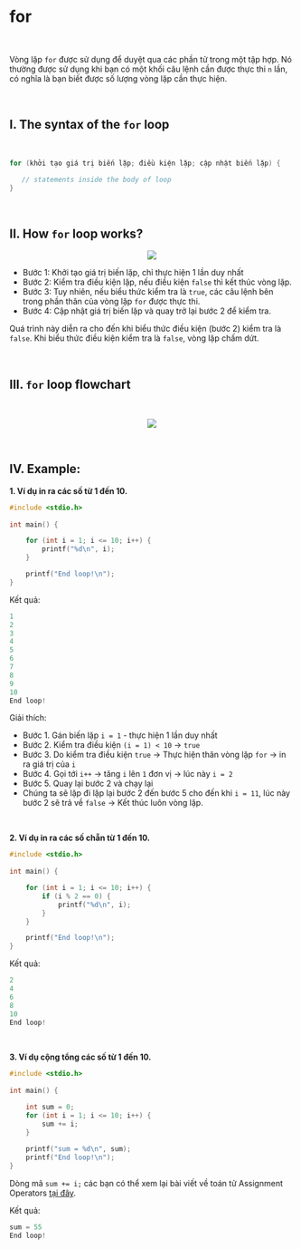 # for

<br />

Vòng lặp `for` được sử dụng để duyệt qua các phần tử trong một tập hợp. Nó thường được sử dụng khi bạn có một khối câu lệnh cần được thực thi `n` lần, có nghĩa là bạn biết được số lượng vòng lặp cần thực hiện.

<br />

## I. The syntax of the `for` loop

<br />

```c
for (khởi tạo giá trị biến lặp; điều kiện lặp; cập nhật biến lặp) {

   // statements inside the body of loop
}
```

<br />

## II. How `for` loop works?

<p align="center">
  <img src="https://github.com/AnestLearning/Course-C-Fundamentals/blob/master/Images/for-loop-structure.jpg">
</p>

- Bước 1: Khởi tạo giá trị biến lặp, chỉ thực hiện 1 lần duy nhất
- Bước 2: Kiểm tra điều kiện lặp, nếu điều kiện `false` thì kết thúc vòng lặp.
- Bước 3: Tuy nhiên, nếu biểu thức kiểm tra là `true`, các câu lệnh bên trong phần thân của vòng lặp `for` được thực thi.
- Bước 4: Cập nhật giá trị biến lặp và quay trở lại bước 2 để kiểm tra.

Quá trình này diễn ra cho đến khi biểu thức điều kiện (bước 2) kiểm tra là `false`. Khi biểu thức điều kiện kiểm tra là `false`, vòng lặp chấm dứt.

<br />

## III. `for` loop flowchart

<br />

<p align="center">
  <img src="https://github.com/AnestLearning/Course-C-Fundamentals/blob/master/Images/c-for-loop.jpg">
</p>

<br />

## IV. Example:

**1. Ví dụ in ra các số từ 1 đến 10.**
```c
#include <stdio.h>
 
int main() {

    for (int i = 1; i <= 10; i++) {
        printf("%d\n", i);
    }

    printf("End loop!\n");
}
```

Kết quả:
```c
1
2
3
4
5
6
7
8
9
10
End loop!
```

Giải thích:
- Bước 1. Gán biến lặp `i = 1` - thực hiện 1 lần duy nhất
- Bước 2. Kiểm tra điều kiện `(i = 1) < 10` → `true`
- Bước 3. Do kiểm tra điều kiện `true` → Thực hiện thân vòng lặp `for` → in ra giá trị của `i`
- Bước 4. Gọi tới `i++` → tăng `i` lên `1` đơn vị → lúc này `i = 2`
- Bước 5. Quay lại bước 2 và chạy lại
- Chúng ta sẽ lặp đi lặp lại bước 2 đến bước 5 cho đến khi `i = 11`, lúc này bước 2 sẽ trả về `false` → Kết thúc luôn vòng lặp.

<br />

**2. Ví dụ in ra các số chẵn từ 1 đến 10.**
```c
#include <stdio.h>
 
int main() {

    for (int i = 1; i <= 10; i++) {
        if (i % 2 == 0) {
            printf("%d\n", i);
        }
    }

    printf("End loop!\n");
}
```

Kết quả:
```c
2
4
6
8
10
End loop!
```


<br />

**3. Ví dụ cộng tổng các số từ 1 đến 10.**
```c
#include <stdio.h>
 
int main() {

    int sum = 0;
    for (int i = 1; i <= 10; i++) {
        sum += i;
    }
    
    printf("sum = %d\n", sum);
    printf("End loop!\n");
}
```
Dòng mã `sum += i;` các bạn có thể xem lại bài viết về toán tử Assignment Operators [tại đây](https://github.com/AnestLearning/Course-C-Fundamentals/blob/master/2.%20Basic%20Concepts/5.%20Operators.md).

Kết quả:
```c
sum = 55
End loop!
```

<br />
